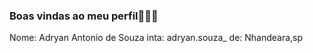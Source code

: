 ### Boas vindas ao meu perfil🦋🌠✨
Nome: Adryan Antonio de Souza
inta: adryan.souza_
de: Nhandeara,sp
